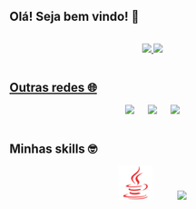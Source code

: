
## Olá! Seja bem vindo! 👋
</br>
<section align="center">
  <div>
    <a href="https://github.com/JhoneRodrigues">
    <img height="180em" src="https://github-readme-stats.vercel.app/api?username=JhoneRodrigues&show_icons=true&theme=tokyonight&include_all_commits=true&count_private=true"/>
    <img height="180em" src="https://github-readme-stats.vercel.app/api/top-langs/?username=JhoneRodrigues&layout=compact&langs_count=16&theme=tokyonight"/>
  </div>
</section>    
</br>

## Outras redes 🌐
<section align="center">  
  <div> 
    <a href = "mailto:jhonecosta30@gmail.com"><img src="https://img.shields.io/badge/-Gmail-%23333?style=for-the-badge&logo=gmail&logoColor=white" target="_blank"></a>
      &nbsp;&nbsp;&nbsp;&nbsp;
    <a href="https://www.linkedin.com/in/jhone-costa-rodrigues-79a080234/" target="_blank"><img src="https://img.shields.io/badge/-LinkedIn-%230077B5?style=for-the-badge&logo=linkedin&logoColor=white" target="_blank"></a>
      &nbsp;&nbsp;&nbsp;&nbsp;
     <a href="https://www.instagram.com/jhone.rodriguess/" target="_blank"><img src="https://img.shields.io/badge/-Instagram-%23E4405F?style=for-the-badge&logo=instagram&logoColor=white" target="_blank"></a>
  </div>
</section>
</br>

## Minhas skills :nerd_face:
<div align="center"> 
  <img height="60" src="https://raw.githubusercontent.com/devicons/devicon/master/icons/java/java-plain.svg">
  &nbsp;&nbsp;&nbsp;&nbsp;&nbsp;&nbsp;&nbsp;&nbsp;&nbsp;
  <img height="60" src="https://cdn.jsdelivr.net/gh/devicons/devicon/icons/python/python-original.svg">  
</div>
